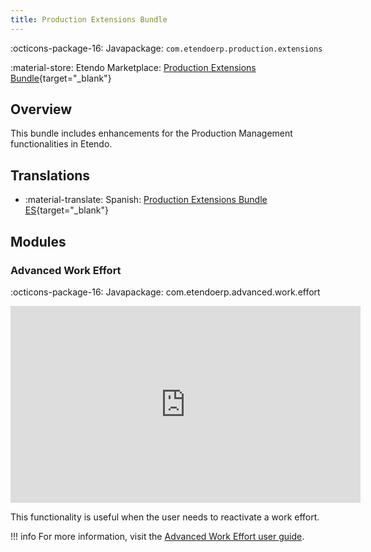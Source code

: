 ```yaml
---
title: Production Extensions Bundle
---
```

:octicons-package-16: Javapackage: `com.etendoerp.production.extensions`

:material-store: Etendo Marketplace:  [Production Extensions Bundle](https://marketplace.etendo.cloud/#/product-details?module=7C68641225CE46A6BF8A39993CC8E1E5){target="_blank"}

## Overview
This bundle includes enhancements for the Production Management functionalities in Etendo.

## Translations

-  :material-translate: Spanish: [Production Extensions Bundle ES](https://marketplace.etendo.cloud/?#/product-details?module=0FFED1B8A5AE471AA1A672F4D7E1B1C4){target="_blank"}


## Modules

### Advanced Work Effort

:octicons-package-16: Javapackage: com.etendoerp.advanced.work.effort

<iframe width="560" height="315" src="https://www.youtube.com/embed/uqq7-LAoK-Q" title="YouTube video player" frameborder="0" allow="accelerometer; autoplay; clipboard-write; encrypted-media; gyroscope; picture-in-picture; web-share" allowfullscreen></iframe> 

This functionality is useful when the user needs to reactivate a work effort.

!!! info
    For more information, visit the [Advanced Work Effort user guide](/products/etendo-classic/user-guide/production-management/transactions/#how-to-reactivate-work-efforts).